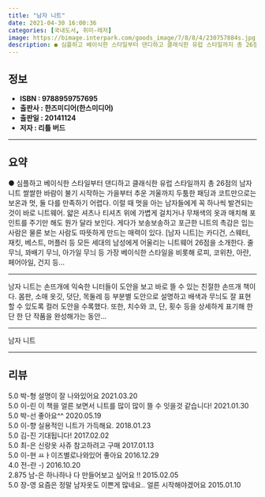 ```yaml
---
title: "남자 니트"
date: 2021-04-30 16:00:36
categories: [국내도서, 취미-레저]
image: https://bimage.interpark.com/goods_image/7/8/8/4/230757884s.jpg
description: ● 심플하고 베이식한 스타일부터 댄디하고 클래식한 유럽 스타일까지 총 26점의 남자 니트 쌀쌀한 바람이 불기 시작하는 가을부터 추운 겨울까지 두툼한 패딩과 코트만으로는 보온과 멋, 둘 다를 만족하기 어렵다. 이럴 때 멋을 아는 남자들에게 꼭 하나씩 발견되는 것이 바로 니트웨어. 얇은
---
```


## **정보**

- **ISBN : 9788959757695**
- **출판사 : 한즈미디어(한스미디어)**
- **출판일 : 20141124**
- **저자 : 리틀 버드**

------



## **요약**

●  심플하고 베이식한 스타일부터 댄디하고 클래식한 유럽 스타일까지 총 26점의 남자 니트 쌀쌀한 바람이 불기 시작하는 가을부터 추운 겨울까지 두툼한 패딩과 코트만으로는 보온과 멋, 둘 다를 만족하기 어렵다. 이럴 때 멋을 아는 남자들에게 꼭 하나씩 발견되는 것이 바로 니트웨어. 얇은 셔츠나 티셔츠 위에 가볍게 걸치거나 무채색의 옷과 매치해 포인트를 주기만 해도 뭔가 달라 보인다. 게다가 보송보송하고 포근한 니트의 촉감은 입는 사람은 물론 보는 사람도 따뜻하게 만드는 매력이 있다. [남자 니트]는 카디건, 스웨터, 재킷, 베스트, 머플러 등 모든 세대의 남성에게 어울리는 니트웨어 26점을 소개한다. 줄무늬, 꽈배기 무늬, 아가일 무늬 등 가장 베이식한 스타일을 비롯해 로피, 코위찬, 아란, 페어아일, 건지 등...

------

남자 니트는  손뜨개에 익숙한 니터들이 도안을 보고 바로 뜰 수 있는 친절한 손뜨개 책이다. 몸판, 소매 옷깃, 덧단, 목둘레 등 부분별 도안으로 설명하고 배색과 무늬도 잘 표현할 수 있도록 컬러 도안을 수록했다. 또한, 치수와 코, 단, 횟수 등을 상세하게 표기해 한 단 한 단 작품을 완성해가는 동안... 

------


남자 니트 

------


## **리뷰** 

5.0 박-형 설명이 잘 나와있어요 2021.03.20 <br/>5.0 이-린 이 책을 얼른 보면서 니트를 많이 많이 뜰 수 잇을것 같습니다! 2021.01.30 <br/>5.0 박-선 좋아요^^ 2020.05.19 <br/>5.0 이-향 실용적인 니트가 가득해요.  2018.01.23 <br/>5.0 김-진 기대됩니다! 2017.02.02 <br/>5.0 최-은 신랑옷 사쥬 참고하려고 구매 2017.01.13 <br/>5.0 이-현 ㅛㅏ이즈별로나와있어 좋아요 2016.12.29 <br/>4.0 전-란 -) 2016.10.20 <br/>2.875 남-은 하나하나 다 만들어보고 싶어요 !! 2015.02.05 <br/>5.0 장-영 요즘은 정말 남자옷도 이쁜게 많네요.. 얼른 시작해야겠어요 2015.01.10 <br/>